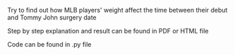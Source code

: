 Try to find out how MLB players' weight affect the time between their debut and Tommy John surgery date

Step by step explanation and result can be found in PDF or HTML file 

Code can be found in .py file
